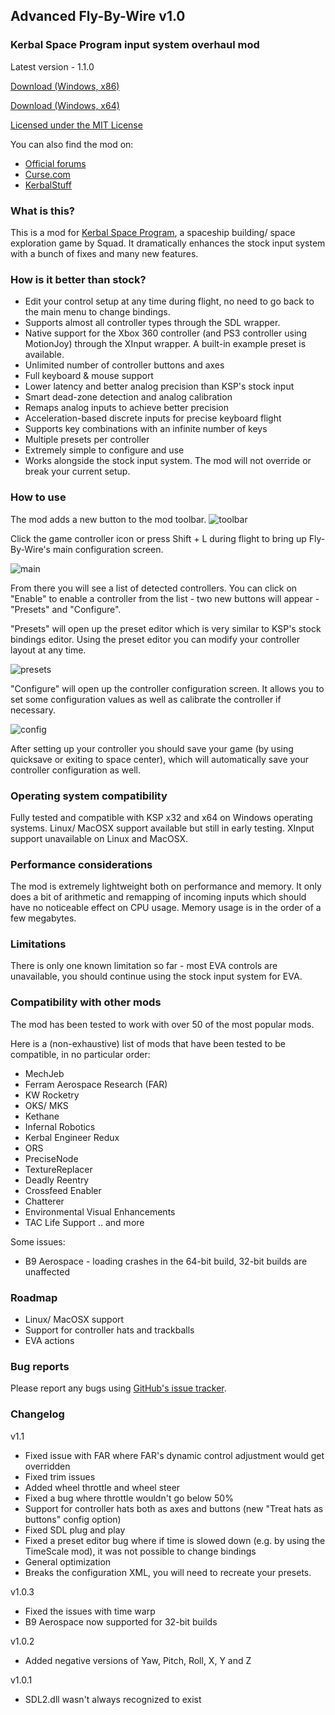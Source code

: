 ## Advanced Fly-By-Wire v1.0
### Kerbal Space Program input system overhaul mod

Latest version - 1.1.0

[Download (Windows, x86)](https://github.com/AlexanderDzhoganov/ksp-advanced-flybywire/raw/master/builds/ksp-advanced-flybywire_v1.1.0_x86.zip)

[Download (Windows, x64)](https://github.com/AlexanderDzhoganov/ksp-advanced-flybywire/raw/master/builds/ksp-advanced-flybywire_v1.1.0_x64.zip)

[Licensed under the MIT License](https://github.com/AlexanderDzhoganov/ksp-advanced-flybywire/blob/master/LICENSE)

You can also find the mod on:
- [Official forums](http://forum.kerbalspaceprogram.com/threads/95022-0-24-2-Advanced-Fly-by-wire-v1-0-%28Better-controller-support%29)
- [Curse.com](http://www.curse.com/ksp-mods/kerbal/224592-advanced-fly-by-wire)
- [KerbalStuff](https://kerbalstuff.com/mod/232/Advanced%20Fly-By-Wire)

### What is this?
This is a mod for [Kerbal Space Program](http://kerbalspaceprogram.com), a spaceship building/ space exploration game by Squad.
It dramatically enhances the stock input system with a bunch of fixes and many new features.

### How is it better than stock?

- Edit your control setup at any time during flight, no need to go back to the main menu to change bindings.
- Supports almost all controller types through the SDL wrapper.
- Native support for the Xbox 360 controller (and PS3 controller using MotionJoy) through the XInput wrapper. A built-in example preset is available.
- Unlimited number of controller buttons and axes
- Full keyboard & mouse support
- Lower latency and better analog precision than KSP's stock input
- Smart dead-zone detection and analog calibration 
- Remaps analog inputs to achieve better precision
- Acceleration-based discrete inputs for precise keyboard flight
- Supports key combinations with an infinite number of keys
- Multiple presets per controller
- Extremely simple to configure and use
- Works alongside the stock input system. The mod will not override or break your current setup.

### How to use
The mod adds a new button to the mod toolbar.
![toolbar](http://i.imgur.com/uToMl2R.png)

Click the game controller icon or press Shift + L during flight to bring up Fly-By-Wire's main configuration screen.

![main](http://i.imgur.com/OrsIzF1.png)

From there you will see a list of detected controllers. You can click on "Enable" to enable a controller from the list - two new buttons will appear - "Presets" and "Configure".

"Presets" will open up the preset editor which is very similar to KSP's stock bindings editor. Using the preset editor you can modify your controller layout at any time.

![presets](http://i.imgur.com/5vpxkxJ.png)

"Configure" will open up the controller configuration screen. It allows you to set some configuration values as well as calibrate the controller if necessary.

![config](http://i.imgur.com/zVRH39l.png)

After setting up your controller you should save your game (by using quicksave or exiting to space center), which will automatically save your controller configuration as well.

### Operating system compatibility
Fully tested and compatible with KSP x32 and x64 on Windows operating systems.
Linux/ MacOSX support available but still in early testing.
XInput support unavailable on Linux and MacOSX.

### Performance considerations
The mod is extremely lightweight both on performance and memory. It only does a bit of arithmetic and remapping of incoming inputs which should have
no noticeable effect on CPU usage. Memory usage is in the order of a few megabytes.

### Limitations
There is only one known limitation so far - most EVA controls are unavailable, you should continue using the stock input system for EVA.

### Compatibility with other mods
The mod has been tested to work with over 50 of the most popular mods.

Here is a (non-exhaustive) list of mods that have been tested to be compatible, in no particular order:
- MechJeb
- Ferram Aerospace Research (FAR)
- KW Rocketry
- OKS/ MKS
- Kethane
- Infernal Robotics
- Kerbal Engineer Redux
- ORS
- PreciseNode
- TextureReplacer
- Deadly Reentry
- Crossfeed Enabler
- Chatterer
- Environmental Visual Enhancements
- TAC Life Support .. and more

Some issues:
- B9 Aerospace - loading crashes in the 64-bit build, 32-bit builds are unaffected

### Roadmap

- Linux/ MacOSX support
- Support for controller hats and trackballs
- EVA actions

### Bug reports
Please report any bugs using [GitHub's issue tracker](https://github.com/AlexanderDzhoganov/ksp-advanced-flybywire/issues).

### Changelog
v1.1
- Fixed issue with FAR where FAR's dynamic control adjustment would get overridden
- Fixed trim issues
- Added wheel throttle and wheel steer
- Fixed a bug where throttle wouldn't go below 50%
- Support for controller hats both as axes and buttons (new "Treat hats as buttons" config option)
- Fixed SDL plug and play
- Fixed a preset editor bug where if time is slowed down (e.g. by using the TimeScale mod), it was not possible to change bindings
- General optimization
- Breaks the configuration XML, you will need to recreate your presets.

v1.0.3
- Fixed the issues with time warp
- B9 Aerospace now supported for 32-bit builds

v1.0.2
- Added negative versions of Yaw, Pitch, Roll, X, Y and Z

v1.0.1 
- SDL2.dll wasn't always recognized to exist
